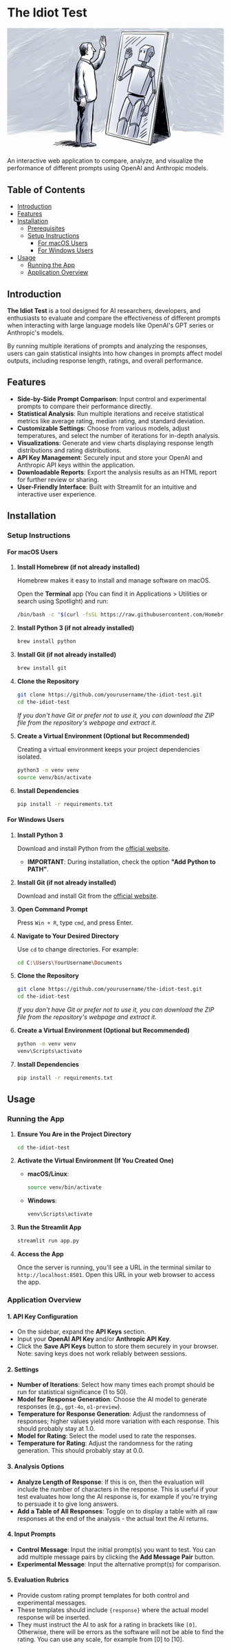 # The Idiot Test

![The Idiot Test Header](idiot-test-header-image.png)

An interactive web application to compare, analyze, and visualize the performance of different prompts using OpenAI and Anthropic models.

## Table of Contents

- [Introduction](#introduction)
- [Features](#features)
- [Installation](#installation)
  - [Prerequisites](#prerequisites)
  - [Setup Instructions](#setup-instructions)
    - [For macOS Users](#for-macos-users)
    - [For Windows Users](#for-windows-users)
- [Usage](#usage)
  - [Running the App](#running-the-app)
  - [Application Overview](#application-overview)

## Introduction

**The Idiot Test** is a tool designed for AI researchers, developers, and enthusiasts to evaluate and compare the effectiveness of different prompts when interacting with large language models like OpenAI's GPT series or Anthropic's models.

By running multiple iterations of prompts and analyzing the responses, users can gain statistical insights into how changes in prompts affect model outputs, including response length, ratings, and overall performance.

## Features

- **Side-by-Side Prompt Comparison**: Input control and experimental prompts to compare their performance directly.
- **Statistical Analysis**: Run multiple iterations and receive statistical metrics like average rating, median rating, and standard deviation.
- **Customizable Settings**: Choose from various models, adjust temperatures, and select the number of iterations for in-depth analysis.
- **Visualizations**: Generate and view charts displaying response length distributions and rating distributions.
- **API Key Management**: Securely input and store your OpenAI and Anthropic API keys within the application.
- **Downloadable Reports**: Export the analysis results as an HTML report for further review or sharing.
- **User-Friendly Interface**: Built with Streamlit for an intuitive and interactive user experience.

## Installation

### Setup Instructions

#### For macOS Users

1. **Install Homebrew (if not already installed)**

   Homebrew makes it easy to install and manage software on macOS.

   Open the **Terminal** app (You can find it in Applications > Utilities or search using Spotlight) and run:

   ```bash
   /bin/bash -c "$(curl -fsSL https://raw.githubusercontent.com/Homebrew/install/HEAD/install.sh)"
   ```

2. **Install Python 3 (if not already installed)**

   ```bash
   brew install python
   ```

3. **Install Git (if not already installed)**

   ```bash
   brew install git
   ```

4. **Clone the Repository**

   ```bash
   git clone https://github.com/yourusername/the-idiot-test.git
   cd the-idiot-test
   ```

   *If you don't have Git or prefer not to use it, you can download the ZIP file from the repository's webpage and extract it.*

5. **Create a Virtual Environment (Optional but Recommended)**

   Creating a virtual environment keeps your project dependencies isolated.

   ```bash
   python3 -m venv venv
   source venv/bin/activate
   ```

6. **Install Dependencies**

   ```bash
   pip install -r requirements.txt
   ```

#### For Windows Users

1. **Install Python 3**

   Download and install Python from the [official website](https://www.python.org/downloads/windows/).

   - **IMPORTANT**: During installation, check the option **"Add Python to PATH"**.

2. **Install Git (if not already installed)**

   Download and install Git from the [official website](https://git-scm.com/download/win).

3. **Open Command Prompt**

   Press `Win + R`, type `cmd`, and press Enter.

4. **Navigate to Your Desired Directory**

   Use `cd` to change directories. For example:

   ```bash
   cd C:\Users\YourUsername\Documents
   ```

5. **Clone the Repository**

   ```bash
   git clone https://github.com/yourusername/the-idiot-test.git
   cd the-idiot-test
   ```

   *If you don't have Git or prefer not to use it, you can download the ZIP file from the repository's webpage and extract it.*

6. **Create a Virtual Environment (Optional but Recommended)**

   ```bash
   python -m venv venv
   venv\Scripts\activate
   ```

7. **Install Dependencies**

   ```bash
   pip install -r requirements.txt
   ```

## Usage

### Running the App

1. **Ensure You Are in the Project Directory**

   ```bash
   cd the-idiot-test
   ```

2. **Activate the Virtual Environment (If You Created One)**

   - **macOS/Linux**:

     ```bash
     source venv/bin/activate
     ```

   - **Windows**:

     ```bash
     venv\Scripts\activate
     ```

3. **Run the Streamlit App**

   ```bash
   streamlit run app.py
   ```

4. **Access the App**

   Once the server is running, you'll see a URL in the terminal similar to `http://localhost:8501`. Open this URL in your web browser to access the app.

### Application Overview

#### 1. **API Key Configuration**

- On the sidebar, expand the **API Keys** section.
- Input your **OpenAI API Key** and/or **Anthropic API Key**.
- Click the **Save API Keys** button to store them securely in your browser. Note: saving keys does not work reliably between sessions.

#### 2. **Settings**

- **Number of Iterations**: Select how many times each prompt should be run for statistical significance (1 to 50).
- **Model for Response Generation**: Choose the AI model to generate responses (e.g., `gpt-4o`, `o1-preview`).
- **Temperature for Response Generation**: Adjust the randomness of responses; higher values yield more variation with each response. This should probably stay at 1.0.
- **Model for Rating**: Select the model used to rate the responses.
- **Temperature for Rating**: Adjust the randomness for the rating generation. This should probably stay at 0.0.

#### 3. **Analysis Options**

- **Analyze Length of Response**: If this is on, then the evaluation will include the number of characters in the response. This is useful if your test evaluates how long the AI response is, for example if you're trying to persuade it to give long answers.
- **Add a Table of All Responses**: Toggle on to display a table with all raw responses at the end of the analysis - the actual text the AI returns.

#### 4. **Input Prompts**

- **Control Message**: Input the initial prompt(s) you want to test. You can add multiple message pairs by clicking the **Add Message Pair** button.
- **Experimental Message**: Input the alternative prompt(s) for comparison.

#### 5. **Evaluation Rubrics**

- Provide custom rating prompt templates for both control and experimental messages.
- These templates should include `{response}` where the actual model response will be inserted.
- They must instruct the AI to ask for a rating in brackets like `[0]`. Otherwise, there will be errors as the software will not be able to find the rating. You can use any scale, for example from [0] to [10].